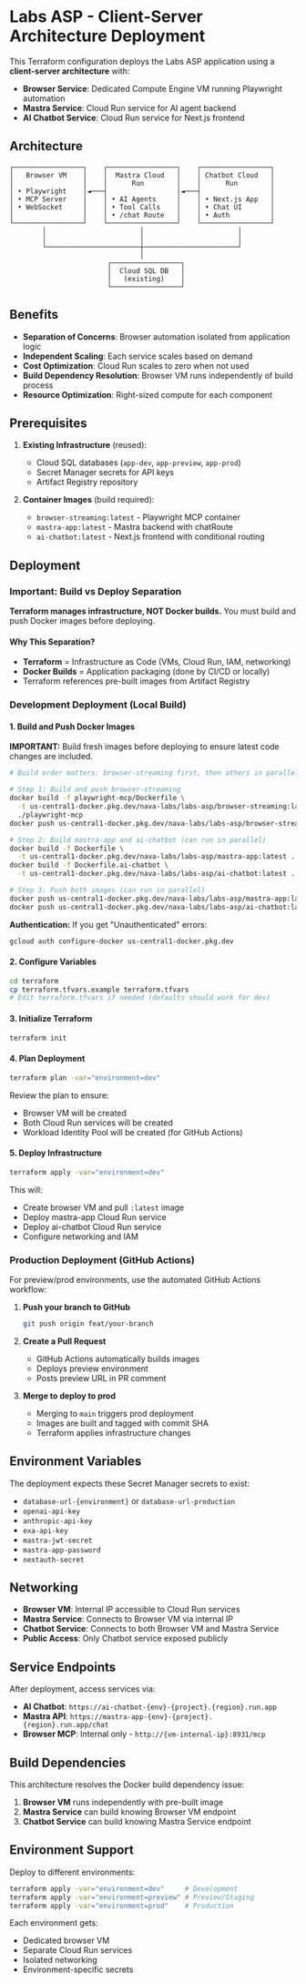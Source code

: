 # Labs ASP - Client-Server Architecture Deployment

This Terraform configuration deploys the Labs ASP application using a **client-server architecture** with:

- **Browser Service**: Dedicated Compute Engine VM running Playwright automation
- **Mastra Service**: Cloud Run service for AI agent backend
- **AI Chatbot Service**: Cloud Run service for Next.js frontend

## Architecture

```
┌─────────────────┐    ┌─────────────────┐    ┌─────────────────┐
│   Browser VM    │    │  Mastra Cloud   │    │ Chatbot Cloud   │
│                 │    │      Run        │    │      Run        │
│ • Playwright    │◄───┤                 │◄───┤                 │
│ • MCP Server    │    │ • AI Agents     │    │ • Next.js App   │
│ • WebSocket     │    │ • Tool Calls    │    │ • Chat UI       │
│                 │    │ • /chat Route   │    │ • Auth          │
└─────────────────┘    └─────────────────┘    └─────────────────┘
        │                       │                       │
        │                       │                       │
        └───────────────────────┼───────────────────────┘
                                │
                        ┌─────────────────┐
                        │  Cloud SQL DB   │
                        │   (existing)    │
                        └─────────────────┘
```

## Benefits

- **Separation of Concerns**: Browser automation isolated from application logic
- **Independent Scaling**: Each service scales based on demand
- **Cost Optimization**: Cloud Run scales to zero when not used
- **Build Dependency Resolution**: Browser VM runs independently of build process
- **Resource Optimization**: Right-sized compute for each component

## Prerequisites

1. **Existing Infrastructure** (reused):
   - Cloud SQL databases (`app-dev`, `app-preview`, `app-prod`)
   - Secret Manager secrets for API keys
   - Artifact Registry repository

2. **Container Images** (build required):
   - `browser-streaming:latest` - Playwright MCP container
   - `mastra-app:latest` - Mastra backend with chatRoute
   - `ai-chatbot:latest` - Next.js frontend with conditional routing

## Deployment

### Important: Build vs Deploy Separation

**Terraform manages infrastructure, NOT Docker builds.** You must build and push Docker images before deploying.

#### Why This Separation?

- **Terraform** = Infrastructure as Code (VMs, Cloud Run, IAM, networking)
- **Docker Builds** = Application packaging (done by CI/CD or locally)
- Terraform references pre-built images from Artifact Registry

### Development Deployment (Local Build)

#### 1. Build and Push Docker Images

**IMPORTANT:** Build fresh images before deploying to ensure latest code changes are included.

```bash
# Build order matters: browser-streaming first, then others in parallel

# Step 1: Build and push browser-streaming
docker build -f playwright-mcp/Dockerfile \
  -t us-central1-docker.pkg.dev/nava-labs/labs-asp/browser-streaming:latest \
  ./playwright-mcp
docker push us-central1-docker.pkg.dev/nava-labs/labs-asp/browser-streaming:latest

# Step 2: Build mastra-app and ai-chatbot (can run in parallel)
docker build -f Dockerfile \
  -t us-central1-docker.pkg.dev/nava-labs/labs-asp/mastra-app:latest .
docker build -f Dockerfile.ai-chatbot \
  -t us-central1-docker.pkg.dev/nava-labs/labs-asp/ai-chatbot:latest .

# Step 3: Push both images (can run in parallel)
docker push us-central1-docker.pkg.dev/nava-labs/labs-asp/mastra-app:latest
docker push us-central1-docker.pkg.dev/nava-labs/labs-asp/ai-chatbot:latest
```

**Authentication:** If you get "Unauthenticated" errors:
```bash
gcloud auth configure-docker us-central1-docker.pkg.dev
```

#### 2. Configure Variables

```bash
cd terraform
cp terraform.tfvars.example terraform.tfvars
# Edit terraform.tfvars if needed (defaults should work for dev)
```

#### 3. Initialize Terraform

```bash
terraform init
```

#### 4. Plan Deployment

```bash
terraform plan -var="environment=dev"
```

Review the plan to ensure:
- Browser VM will be created
- Both Cloud Run services will be created
- Workload Identity Pool will be created (for GitHub Actions)

#### 5. Deploy Infrastructure

```bash
terraform apply -var="environment=dev"
```

This will:
- Create browser VM and pull `:latest` image
- Deploy mastra-app Cloud Run service
- Deploy ai-chatbot Cloud Run service
- Configure networking and IAM

### Production Deployment (GitHub Actions)

For preview/prod environments, use the automated GitHub Actions workflow:

1. **Push your branch to GitHub**
   ```bash
   git push origin feat/your-branch
   ```

2. **Create a Pull Request**
   - GitHub Actions automatically builds images
   - Deploys preview environment
   - Posts preview URL in PR comment

3. **Merge to deploy to prod**
   - Merging to `main` triggers prod deployment
   - Images are built and tagged with commit SHA
   - Terraform applies infrastructure changes

## Environment Variables

The deployment expects these Secret Manager secrets to exist:
- `database-url-{environment}` or `database-url-production`
- `openai-api-key`
- `anthropic-api-key`
- `exa-api-key`
- `mastra-jwt-secret`
- `mastra-app-password`
- `nextauth-secret`

## Networking

- **Browser VM**: Internal IP accessible to Cloud Run services
- **Mastra Service**: Connects to Browser VM via internal IP
- **Chatbot Service**: Connects to both Browser VM and Mastra Service
- **Public Access**: Only Chatbot service exposed publicly

## Service Endpoints

After deployment, access services via:
- **AI Chatbot**: `https://ai-chatbot-{env}-{project}.{region}.run.app`
- **Mastra API**: `https://mastra-app-{env}-{project}.{region}.run.app/chat`
- **Browser MCP**: Internal only - `http://{vm-internal-ip}:8931/mcp`

## Build Dependencies

This architecture resolves the Docker build dependency issue:

1. **Browser VM** runs independently with pre-built image
2. **Mastra Service** can build knowing Browser VM endpoint
3. **Chatbot Service** can build knowing Mastra Service endpoint

## Environment Support

Deploy to different environments:
```bash
terraform apply -var="environment=dev"     # Development
terraform apply -var="environment=preview" # Preview/Staging
terraform apply -var="environment=prod"    # Production
```

Each environment gets:
- Dedicated browser VM
- Separate Cloud Run services
- Isolated networking
- Environment-specific secrets